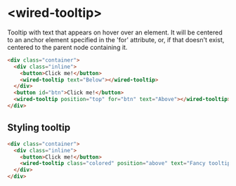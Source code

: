 # \<wired-tooltip\>

Tooltip with text that appears on hover over an element. It will be centered to an anchor element specified in the 'for' attribute, or, if that doesn't exist, centered to the parent node containing it.

<!--
```
<custom-element-demo>
  <template>
    <script src="../webcomponentsjs/webcomponents-lite.js"></script>
    <link rel="import" href="wired-tooltip.html">
    <style is="custom-style">
      .inline {
        display: inline-block;
      }
      .container {
        padding: 50px 0;
      }
      button {
        margin: 0 25px;
      }
    </style>
    <next-code-block></next-code-block>
  </template>
</custom-element-demo>
```
-->
```html
<div class="container">
  <div class="inline">
    <button>Click me!</button>
    <wired-tooltip text="Below"></wired-tooltip>
  </div>
  <button id="btn">Click me!</button>
  <wired-tooltip position="top" for="btn" text="Above"></wired-tooltip>
</div>
```


## Styling tooltip

<!--
```
<custom-element-demo>
  <template>
    <script src="../webcomponentsjs/webcomponents-lite.js"></script>
    <link rel="import" href="wired-tooltip.html">
    <style is="custom-style">
      .inline {
        display: inline-block;
      }
      .container {
        padding: 50px 0;
      }
      button {
        margin: 0 25px;
      }
      .colored {
        --wired-tooltip-border-color: red;
        --wired-tooltip-background: rgba(200, 200, 0, 0.2);
        color: blue;
      }
    </style>
    <next-code-block></next-code-block>
  </template>
</custom-element-demo>
```
-->
```html
<div class="container">
  <div class="inline">
    <button>Click me!</button>
    <wired-tooltip class="colored" position="above" text="Fancy tooltip"></wired-tooltip>
  </div>
</div>
```